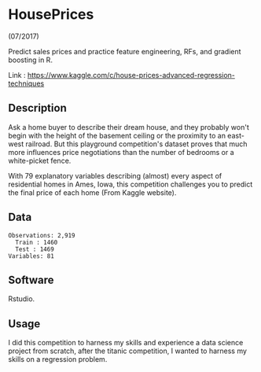 # HousePrices

(07/2017)

Predict sales prices and practice feature engineering, RFs, and gradient boosting in R.

Link : https://www.kaggle.com/c/house-prices-advanced-regression-techniques

## Description
Ask a home buyer to describe their dream house, and they probably won't begin with the height of the basement ceiling or the proximity to an east-west railroad. But this playground competition's dataset proves that much more influences price negotiations than the number of bedrooms or a white-picket fence.

With 79 explanatory variables describing (almost) every aspect of residential homes in Ames, Iowa, this competition challenges you to predict the final price of each home (From Kaggle website).

## Data

```
Observations: 2,919
  Train : 1460
  Test : 1469
Variables: 81
```

## Software
Rstudio.

## Usage
I did this competition to harness my skills and experience a data science project from scratch, after the titanic competition, I wanted to harness my skills on a regression problem.
